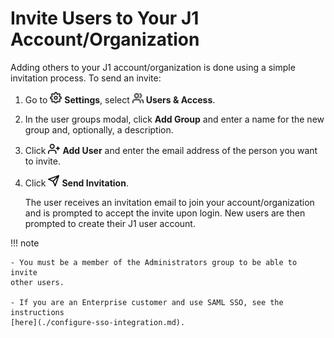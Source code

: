 # Invite Users to Your J1 Account/Organization

Adding others to your J1 account/organization is done using a simple invitation
process. To send an invite:

1. Go to ![](../assets/icons/gear.png) **Settings**, select ![](../assets/icons/users.png) **Users & Access**.

1. In the user groups modal, click **Add Group** and enter a name for the new 
   group and, optionally, a description.
   
1. Click  ![](../assets/icons/add-user.png) **Add User** and enter the email address of the person you want 
   to invite.

1. Click ![](../assets/icons/send.png) **Send Invitation**.

   The user receives an invitation email to join your account/organization
   and is prompted to accept the invite upon login. New users are then prompted
   to create their J1 user account.

!!! note

    - You must be a member of the Administrators group to be able to invite
    other users.
    
    - If you are an Enterprise customer and use SAML SSO, see the instructions
    [here](./configure-sso-integration.md).

